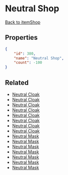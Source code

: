 # Neutral Shop

<no description available>

[Back to itemShop](../item-shops.md)

## Properties

```json
{
    "id": 380,
    "name": "Neutral Shop",
    "count": -100
}
```

## Related

- [Neutral Cloak](../items/10929-neutral-cloak.md)
- [Neutral Cloak](../items/10930-neutral-cloak.md)
- [Neutral Cloak](../items/10931-neutral-cloak.md)
- [Neutral Cloak](../items/10932-neutral-cloak.md)
- [Neutral Cloak](../items/10933-neutral-cloak.md)
- [Neutral Cloak](../items/10934-neutral-cloak.md)
- [Neutral Cloak](../items/10935-neutral-cloak.md)
- [Neutral Cloak](../items/10936-neutral-cloak.md)
- [Neutral Mask](../items/10973-neutral-mask.md)
- [Neutral Mask](../items/10974-neutral-mask.md)
- [Neutral Mask](../items/10975-neutral-mask.md)
- [Neutral Mask](../items/10976-neutral-mask.md)
- [Neutral Mask](../items/10977-neutral-mask.md)
- [Neutral Mask](../items/10978-neutral-mask.md)
- [Neutral Mask](../items/10979-neutral-mask.md)

